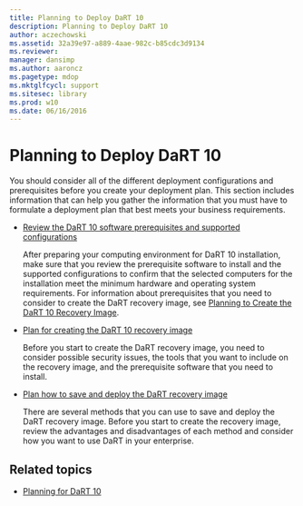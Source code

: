 ```yaml
---
title: Planning to Deploy DaRT 10
description: Planning to Deploy DaRT 10
author: aczechowski
ms.assetid: 32a39e97-a889-4aae-982c-b85cdc3d9134
ms.reviewer: 
manager: dansimp
ms.author: aaroncz
ms.pagetype: mdop
ms.mktglfcycl: support
ms.sitesec: library
ms.prod: w10
ms.date: 06/16/2016
---
```


# Planning to Deploy DaRT 10

You should consider all of the different deployment configurations and prerequisites before you create your deployment plan. This section includes information that can help you gather the information that you must have to formulate a deployment plan that best meets your business requirements.

- [Review the DaRT 10 software prerequisites and supported configurations](dart-10-supported-configurations.md)

    After preparing your computing environment for DaRT 10 installation, make sure that you review the prerequisite software to install and the supported configurations to confirm that the selected computers for the installation meet the minimum hardware and operating system requirements. For information about prerequisites that you need to consider to create the DaRT recovery image, see [Planning to Create the DaRT 10 Recovery Image](planning-to-create-the-dart-10-recovery-image.md).

- [Plan for creating the DaRT 10 recovery image](planning-to-create-the-dart-10-recovery-image.md)

    Before you start to create the DaRT recovery image, you need to consider possible security issues, the tools that you want to include on the recovery image, and the prerequisite software that you need to install.

- [Plan how to save and deploy the DaRT recovery image](planning-how-to-save-and-deploy-the-dart-10-recovery-image.md)

    There are several methods that you can use to save and deploy the DaRT recovery image. Before you start to create the recovery image, review the advantages and disadvantages of each method and consider how you want to use DaRT in your enterprise.

## Related topics

- [Planning for DaRT 10](planning-for-dart-10.md)
